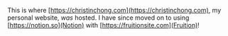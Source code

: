 This is where [https://christinchong.com](https://christinchong.com), my personal website, *was* hosted. I have since moved on to using [https://notion.so](Notion) with [https://fruitionsite.com](Fruition)!
